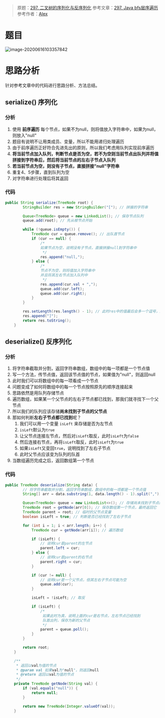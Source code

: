 > 原题：[297. 二叉树的序列化与反序列化](https://leetcode-cn.com/problems/serialize-and-deserialize-binary-tree/)
> 参考文章：[297. Java bfs层序遍历](https://leetcode-cn.com/problems/serialize-and-deserialize-binary-tree/solution/297-java-bfsceng-xu-bian-li-by-alexliao-lrj/)
> 参考作者：[Alex](https://leetcode-cn.com/u/alexliao-lrj/)

# 题目

![image-20200616103357842](https://gitee.com/WarMj/image-cdn/raw/master/img/20200616163620.png)

# 思路分析

针对参考文章中的代码进行思路分析、方法总结。

## serialize() 序列化

### 分析

1. 使用 **前序遍历** 每个节点，如果不为null，则将值放入字符串中，如果为null，则放入"null"
2. 题目有说明不让用类成员、变量，所以不能用递归处理遍历
3. 由于前序遍历正好符合先进先出的原则，所以我们考虑用队列实现前序遍历
4. **将当前节点加入队列，判断节点是否为空，若不为空则当前节点出队列并将值拼接到字符串后，然后将当前节点的左右子节点入队列**
5. **若当前节点为空，则没有子节点，直接拼接"null"字符串** 
6. 重复4、5步骤，直到队列为空
7. 对字符串进行处理后将其返回

### 代码

```java
public String serialize(TreeNode root) {
        StringBuilder res = new StringBuilder("["); // 拼接的字符串

        Queue<TreeNode> queue = new LinkedList(); // 保存节点队列
        queue.add(root); // 先从根节点开始

        while (!queue.isEmpty()) {
            TreeNode cur = queue.remove(); // 出队首节点
            if (cur == null) {
                /*
                如果节点为空，说明没有子节点，直接拼接null到字符串中
                 */
                res.append("null,");
            } else {
                /*
                节点不为空，则将值加入字符串中
                并且将其左右节点加入队列中
                 */
                res.append(cur.val + ",");
                queue.add(cur.left);
                queue.add(cur.right);
            }
        }

        res.setLength(res.length() - 1); // 此时res中的值最后会多一个逗号，所以需要去掉最后一个字符
        res.append("]");
        return res.toString();
    }
```

## deserialize() 反序列化

### 分析

1. 将字符串截取并分割，返回字符串数组，数组中的每一项都是一个节点值
2. 写一个方法，传节点值，返回该节点值的节点，如果值为"null"，则返回null
3. 此时我们可以将数组中的每一项看成一个节点
4. 问题变成了如何将数组中的每一个节点按照原先的顺序连接起来
5. 思路依然是用队列存储节点
6. 遍历数组，如果某一个父节点的左右子节点都已找到，那我们就寻找下一个父节点
7. 所以我们的队列应该存储**尚未找到子节点的父节点**
8. 那如何判断**左右子节点都已找到**呢？
	1. 我们可以用一个变量 `isLeft` 来存储是否为左节点
	2. `isLeft`默认为`true`
	3. 让父节点连接左节点，然后对`isLeft`取反，此时`isLeft`为`false`
	4. 然后连接右节点，再将`isLeft`取反，此时`isLeft`为`true`
	5. 如果`isLeft`又变回`true`，说明找到了左右子节点
	6. 此时父节点应该变为队列的队首
9. 当数组遍历完成之后，返回数组第一个节点

### 代码

```java
public TreeNode deserialize(String data) {
        // 将字符串截取并分割，返回字符串数组，数组中的每一项都是一个节点值
        String[] arr = data.substring(1, data.length() - 1).split(",");

        Queue<TreeNode> queue = new LinkedList<>(); // 存储尚未找到子节点的父节点
        TreeNode root = getNode(arr[0]); // 保存数组第一个节点，最终返回它
        TreeNode parent = root; // 临时的父节点变量
        boolean isLeft = true; // 判断是否已经找到了左右子节点

        for (int i = 1; i < arr.length; i++) {
            TreeNode cur = getNode(arr[i]); // 遍历数组

            if (isLeft) {
                // 说明cur是parent的左节点
                parent.left = cur;
            } else {
                // 说明cur是parent的右节点
                parent.right = cur;
            }

            if (cur != null) {
                // 说明cur是一个父节点，但其左右子节点可能为空
                queue.add(cur);
            }

            isLeft = !isLeft; // 取反

            if (isLeft) {
                /*
                 如果此时为真，说明上面的cur是右节点，左右节点已经找到
                 队首出列，保存为新的父节点
                 */
                parent = queue.poll();
            }
        }

        return root;
    }

    /**
     * 返回以val为值的节点
     * @param val 如果val为"null"，则返回null
     * @return 返回以val为值的节点
     */
    private TreeNode getNode(String val) {
        if (val.equals("null")) {
            return null;
        }

        return new TreeNode(Integer.valueOf(val));
    }
```

